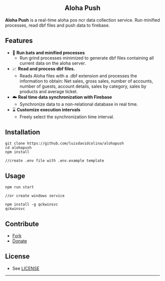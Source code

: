 <h2 align="center">Aloha Push</h2>

**Aloha Push** is a real-time aloha pos ncr data collection service. Run minified processes, read dbf files and push data to firebase.

## Features

- 🔧 **Run bats and minified processes**
  - Run grind processes minimized to generate dbf files containing all current data on the aloha server.
- 📈 **Read and process dbf files.**
  - Reads Aloha files with a .dbf extension and processes the information to obtain: Net sales, gross sales, number of accounts, number of guests, account details, sales by category, sales by products and average ticket.
- ☁️ **Real time data synchronization with Firebase**
  - Synchronize data to a non-relational database in real time.
- ⌛ **Customize execution intervals**
  - Freely select the synchronization time interval.


## Installation
```
git clone https://github.com/luisdavidcolina/alohapush
cd alohapush
npm install  

//create .env file with .env.example template

```

## Usage
```
npm run start

//or create windows service

npm install -g qckwinsvc
qckwinsvc

```

## Contribute

- [Fork](#)
- [Donate](https://paypal.me/luisdapaypal?country.x=PE&locale.x=es_XC)



## License

- See [LICENSE](#)

---